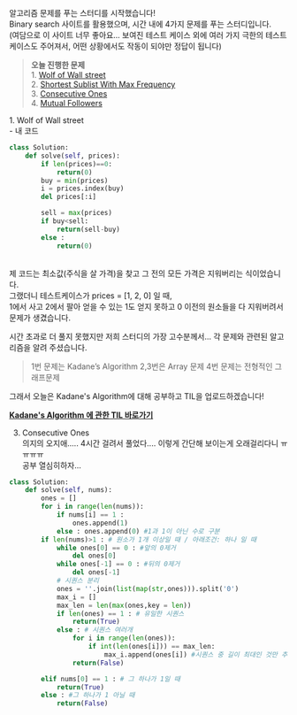 알고리즘 문제를 푸는 스터디를 시작했습니다!<br>
Binary search 사이트를 활용했으며, 시간 내에 4가지 문제를 푸는 스터디입니다.<br>
(여담으로 이 사이트 너무 좋아요... 보여진 테스트 케이스 외에 여러 가지 극한의 테스트 케이스도 주어져서, 어떤 상황에서도 작동이 되야만 정답이 됩니다)<br>

> **오늘 진행한 문제**<br>1. [Wolf of Wall street](https://binarysearch.com/problems/Wolf-of-Wall-Street)
<br>2. [Shortest Sublist With Max Frequency](https://binarysearch.com/problems/Shortest-Sublist-With-Max-Frequency)
<br>3. [Consecutive Ones](https://binarysearch.com/problems/Consecutive-Ones)
<br>4. [Mutual Followers](https://binarysearch.com/problems/Mutual-Followers)

<p>
1. Wolf of Wall street <br>
- 내 코드<br>
    
    
```python
class Solution:
    def solve(self, prices):
        if len(prices)==0:
            return(0)
        buy = min(prices)
        i = prices.index(buy)
        del prices[:i]

        sell = max(prices)
        if buy<sell:
            return(sell-buy)
        else :
            return(0)
```
                     
<br>                     
제 코드는 최소값(주식을 살 가격)을 찾고 그 전의 모든 가격은 지워버리는 식이었습니다.<br>
그랬더니 테스트케이스가 prices = [1, 2, 0] 일 때, <br>
1에서 사고 2에서 팔아 얻을 수 있는 1도 얻지 못하고 0 이전의 원소들을 다 지워버려서 문제가 생겼습니다.<br>

<p>
시간 초과로 더 풀지 못했지만 저희 스터디의 가장 고수분께서... 각 문제와 관련된 알고리즘을 알려 주셨습니다.<br>

> 1번 문제는 Kadane’s Algorithm
2,3번은 Array 문제
4번 문제는 전형적인 그래프문제


그래서 오늘은 Kadane's Algorithm에 대해 공부하고 TIL을 업로드하겠습니다! 

**[Kadane's Algorithm 에 관한 TIL 바로가기]()**

3. Consecutive Ones<br>
의지의 오지애..... 4시간 걸려서 풀었다.... 이렇게 간단해 보이는게 오래걸리다니 ㅠㅠㅠㅠ<br>
공부 열심히하자...<br>
```python
class Solution:
    def solve(self, nums):
        ones = []
        for i in range(len(nums)):
            if nums[i] == 1 :
                ones.append(1)
            else : ones.append(0) #1과 1이 아닌 수로 구분
        if len(nums)>1 : # 원소가 1개 이상일 때 / 아래조건: 하나 일 때
            while ones[0] == 0 : #앞의 0제거
                del ones[0]
            while ones[-1] == 0 : #뒤의 0제거
                del ones[-1]
            # 시퀀스 분리
            ones = ''.join(list(map(str,ones))).split('0')
            max_i = []
            max_len = len(max(ones,key = len))
            if len(ones) == 1 : # 유일한 시퀀스
                return(True)
            else : # 시퀀스 여러개
                for i in range(len(ones)):
                    if int(len(ones[i])) == max_len:
                        max_i.append(ones[i]) #시퀀스 중 길이 최대인 것만 추가
                return(False)

        elif nums[0] == 1 : # 그 하나가 1일 때
            return(True)
        else : #그 하나가 1 아닐 때   
            return(False)     

```

